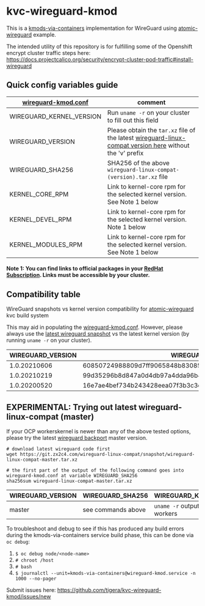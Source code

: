 # kvc-wireguard-kmod

This is a [kmods-via-containers](https://github.com/kmods-via-containers/kmods-via-containers) implementation for WireGuard using [atomic-wireguard](https://github.com/jdoss/atomic-wireguard.git) example.

The intended utility of this repository is for fulfilling some of the Openshift encrypt cluster traffic steps here: https://docs.projectcalico.org/security/encrypt-cluster-pod-traffic#install-wireguard


## Quick config variables guide


|[wireguard-kmod.conf](wireguard-kmod.conf)|comment|
|---|---|
|WIREGUARD_KERNEL_VERSION| Run `uname -r` on your cluster to fill out this field |
|WIREGUARD_VERSION| Please obtain the `tar.xz` file of the latest [wireguard-linux-compat version here](https://git.zx2c4.com/wireguard-linux-compat/) without the 'v' prefix |
|WIREGUARD_SHA256| SHA256 of the above `wireguard-linux-compat-(version).tar.xz` file |
|KERNEL_CORE_RPM| Link to kernel-core rpm for the selected kernel version. See Note 1 below |
|KERNEL_DEVEL_RPM| Link to kernel-core rpm for the selected kernel version. Note 1 below |
|KERNEL_MODULES_RPM| Link to kernel-core rpm for the selected kernel version. See Note 1 below |


#### Note 1: You can find links to  official packages in your [RedHat Subscription](https://access.redhat.com/downloads/content/package-browser). Links must be accessible by your cluster.


## Compatibility table

WireGuard snapshots vs kernel version compatibility for [atomic-wireguard](https://github.com/projectcalico/) kvc build system

This may aid in populating the [wireguard-kmod.conf](wireguard-kmod.conf). However, please always use the [latest wireguard snapshot](https://git.zx2c4.com/wireguard-linux-compat/) vs the latest kernel version (by running `uname -r` on your cluster).

| WIREGUARD_VERSION | WIREGUARD_SHA256 | WIREGUARD_KERNEL_VERSION |
|---|---|---|
| 1.0.20210606 | 60850724988809d7ff9065848b830859b2f57c1366b0ce37af2d37138f540f49 | 4.18.0-240.22.1.el8_3.x86_64 |
| 1.0.20210219 | 99d35296b8d847a0d4db97a4dda96b464311a6354e75fe0bef6e7c4578690f00 | 4.18.0-240.15.1.el8_3.x86_64 |
| 1.0.20200520 | 16e7ae4bef734b243428eea07f3b3c3d4721880c3ea8eb8f98628fd6ae5b77c3 | 4.18.0-193.28.1.el8_2.x86_64 |



## EXPERIMENTAL: Trying out latest wireguard-linux-compat (master)

If your OCP workerskernel is newer than any of the above tested options, please try the latest [wireguard backport](https://git.zx2c4.com/wireguard-linux-compat) master version.

    # download latest wireguard code first
    wget https://git.zx2c4.com/wireguard-linux-compat/snapshot/wireguard-linux-compat-master.tar.xz

    # the first part of the output of the following command goes into wireguard-kmod.conf at variable WIREGUARD_SHA256
    sha256sum wireguard-linux-compat-master.tar.xz


| WIREGUARD_VERSION | WIREGUARD_SHA256 | WIREGUARD_KERNEL_VERSION |
|---|---|---|
| master | see commands above | `uname -r` output of your OCP workers |


To troubleshoot and debug to see if this has produced any build errors during the kmods-via-containers service build phase, this can be done via `oc debug`:

1. `$ oc debug node/<node-name>`
2. `# chroot /host`
3. `# bash`
4. `$ journalctl --unit=kmods-via-containers@wireguard-kmod.service -n 1000 --no-pager`

Submit issues here: https://github.com/tigera/kvc-wireguard-kmod/issues/new 